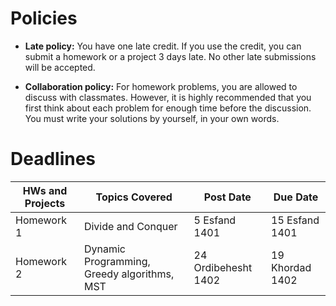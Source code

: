 

# Policies 

- **Late policy:** You have one late credit. If you use the credit, you can submit a homework or a project 3 days late. No other late submissions will be accepted.  

- **Collaboration policy:** For homework problems, you are allowed to discuss with classmates. However, it is highly recommended that you first 
think about each problem for enough time before the discussion. 
You must write your solutions by yourself, in your own words.

# Deadlines



| HWs and Projects     | Topics Covered | Post Date | Due Date|
| ----------- | ----------- | ----------- | ----------- |
| Homework 1     | Divide and Conquer   | 5 Esfand 1401   | 15 Esfand 1401  |
| Homework 2     | Dynamic Programming, Greedy algorithms, MST   | 24 Ordibehesht 1402   | 19 Khordad 1402  |
